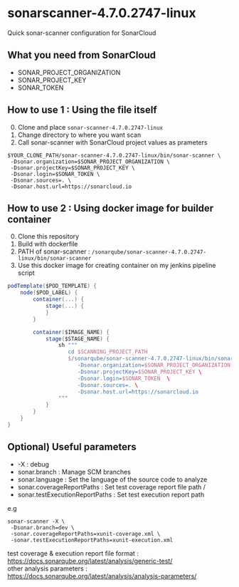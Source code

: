 # sonarscanner-4.7.0.2747-linux
Quick sonar-scanner configuration for SonarCloud

## What you need from SonarCloud
- SONAR_PROJECT_ORGANIZATION   
- SONAR_PROJECT_KEY   
- SONAR_TOKEN

## How to use 1 : Using the file itself
0. Clone and place `sonar-scanner-4.7.0.2747-linux`
1. Change directory to where you want scan   
2. Call sonar-scanner with SonarCloud project values as prameters

```
$YOUR_CLONE_PATH/sonar-scanner-4.7.0.2747-linux/bin/sonar-scanner \
 -Dsonar.organization=$SONAR_PROJECT_ORGANIZATION \
 -Dsonar.projectKey=$SONAR_PROJECT_KEY \
 -Dsonar.login=$SONAR_TOKEN \
 -Dsonar.sources=. \
 -Dsonar.host.url=https://sonarcloud.io   
```

## How to use 2 : Using docker image for builder container
0. Clone this repository
1. Build with dockerfile 
2. PATH of sonar-scanner : `/sonarqube/sonar-scanner-4.7.0.2747-linux/bin/sonar-scanner`
3. Use this docker image for creating container on my jenkins pipeline script

``` groovy
podTemplate($POD_TEMPLATE) {
    node($POD_LABEL) {
        container(...) {
            stage(...) {
            }
        }

        container($IMAGE_NAME) {
            stage($STAGE_NAME) {
                sh """
                   cd $SCANNING_PROJECT_PATH
                   $/sonarqube/sonar-scanner-4.7.0.2747-linux/bin/sonar-scanner \
                      -Dsonar.organization=$SONAR_PROJECT_ORGANIZATION \
                      -Dsonar.projectKey=$SONAR_PROJECT_KEY \
                      -Dsonar.login=$SONAR_TOKEN  \
                      -Dsonar.sources=. \
                      -Dsonar.host.url=https://sonarcloud.io 
                """
            }
        }
    }
}
```

## Optional) Useful parameters
- -X : debug
- sonar.branch : Manage SCM branches
- sonar.language : Set the language of the source code to analyze
- sonar.coverageReportPaths : Set test coverage report file path / 
- sonar.testExecutionReportPaths : Set test execution report path

e.g
```
sonar-scanner -X \
 -Dsonar.branch=dev \
 -sonar.coverageReportPaths=xunit-coverage.xml \
 -sonar.testExecutionReportPaths=xunit-execution.xml
```

test coverage & execution report file format : https://docs.sonarqube.org/latest/analysis/generic-test/    
other analysis parameters : https://docs.sonarqube.org/latest/analysis/analysis-parameters/
